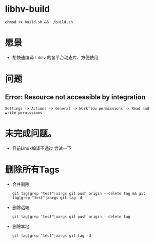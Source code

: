 # libhv-build
```
chmod +x build.sh && ./build.sh
```
# 愿景
* 想快速编译 `libhv` 的各平台动态库、方便使用


# 问题

## Error: Resource not accessible by integration
```
Settings -> Actions -> General -> Workflow permissions -> Read and write permissions

```

# 未完成问题。
* 目前Linux编译不通过
尝试一下

# 删除所有Tags
*   合并删除
    ```
    git tag|grep "test"|xargs git push origin --delete tag && git tag|grep "test"|xargs git tag -d 
    ```

*   删除远端
    ```
    git tag|grep "test"|xargs git push origin --delete tag
    ```

*   删除本地
    ```
    git tag|grep "test"|xargs git tag -d 
    ```